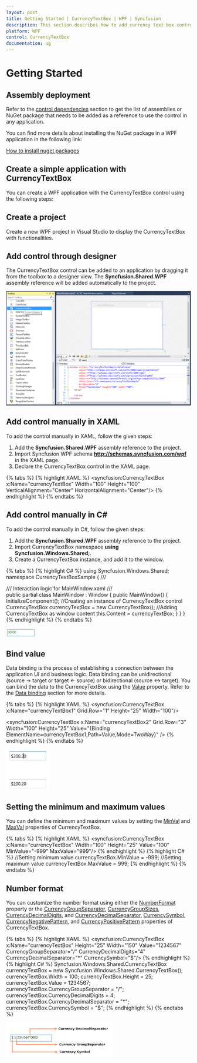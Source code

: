 ```yaml
---
layout: post
title: Getting Started | CurrencyTextBox | WPF | Syncfusion
description: This section describes how to add currency text box control into wpf application and its basic functionalities.
platform: WPF
control: CurrencyTextBox 
documentation: ug
---
```


# Getting Started

## Assembly deployment

Refer to the [control dependencies](https://help.syncfusion.com/wpf/control-dependencies#currencytextbox) section to get the list of assemblies or NuGet package that needs to be added as a reference to use the control in any application.

You can find more details about installing the NuGet package in a WPF application in the following link: 

[How to install nuget packages](https://help.syncfusion.com/wpf/nuget-packages)

## Create a simple application with CurrencyTextBox

You can create a WPF application with the CurrencyTextBox control using the following steps:

## Create a project

Create a new WPF project in Visual Studio to display the CurrencyTextBox with functionalities.

## Add control through designer

The CurrencyTextBox control can be added to an application by dragging it from the toolbox to a designer view. The **Syncfusion.Shared.WPF** assembly reference will be added automatically to the project.

![wpf CurrencyTextBox control added by designer](Getting-Started_images/wpf-currency-textbox-control-added-by-designer.png)

## Add control manually in XAML

To add the control manually in XAML, follow the given steps:

1.	Add the **Syncfusion.Shared.WPF** assembly reference to the project.
2.	Import Syncfusion WPF schema **http://schemas.syncfusion.com/wpf** in the XAML page.
3.	Declare the CurrencyTextBox control in the XAML page.

{% tabs %}
{% highlight XAML %}
<Window xmlns="http://schemas.microsoft.com/winfx/2006/xaml/presentation"
        xmlns:x="http://schemas.microsoft.com/winfx/2006/xaml"
        xmlns:syncfusion="http://schemas.syncfusion.com/wpf" 
        x:Class="CurrencyTextBoxSample.MainWindow"
        Title="CurrencyTextBox Sample" Height="350" Width="525">
    <Grid>
        <!--Adding CurrencyTextBox control -->
        <syncfusion:CurrencyTextBox x:Name="currencyTextBox" Width="100" Height="100" VerticalAlignment="Center" HorizontalAlignment="Center"/>
    </Grid>
</Window>
{% endhighlight %}
{% endtabs %}

## Add control manually in C\#

To add the control manually in C#, follow the given steps:

1. Add the **Syncfusion.Shared.WPF** assembly reference to the project. 
2. Import CurrencyTextBox namespace **using Syncfusion.Windows.Shared;**.
3. Create a CurrencyTextBox instance, and add it to the window.

{% tabs %}
{% highlight C# %}
using Syncfusion.Windows.Shared;
namespace CurrencyTextBoxSample
{
    /// <summary>
    /// Interaction logic for MainWindow.xaml
    /// </summary>
    public partial class MainWindow : Window
    {
        public MainWindow()
        {
            InitializeComponent();
            //Creating an instance of CurrencyTextBox control
            CurrencyTextBox currencyTextBox = new CurrencyTextBox();
            //Adding CurrencyTextBox as window content
            this.Content = currencyTextBox;
        } 
    }
}
{% endhighlight %}
{% endtabs %}

![wpf currency text box control added by designer](Getting-Started_images/wpf-currency-text-box-control-added-manually.png)

## Bind value

Data binding is the process of establishing a connection between the application UI and business logic. Data binding can be unidirectional (source -> target or target <- source) or bidirectional (source <-> target). You can bind the data to the CurrencyTextBox using the [Value](https://help.syncfusion.com/cr/wpf/Syncfusion.Shared.Wpf~Syncfusion.Windows.Shared.CurrencyTextBox~Value.html) property. Refer to the [Data binding](https://help.syncfusion.com/wpf/currencytextbox/data-binding-support) section for more details.
 
{% tabs %}
{% highlight XAML %}
<StackPanel>
<syncfusion:CurrencyTextBox x:Name="currencyTextBox1" Grid.Row="1" Height="25" Width="100"/>
<!--Binding value -->
<syncfusion:CurrencyTextBox x:Name="currencyTextBox2" Grid.Row="3" Width="100" Height="25" Value="{Binding ElementName=currencyTextBox1,Path=Value,Mode=TwoWay}" />
</StackPanel>
{% endhighlight %}
{% endtabs %}

![wpf currency text box value binding](Getting-Started_images/wpf-currency-text-box-control-binding-value.png)

## Setting the minimum and maximum values

You can define the minimum and maximum values by setting the [MinVal](https://help.syncfusion.com/cr/wpf/Syncfusion.Shared.Wpf~Syncfusion.Windows.Shared.CurrencyTextBox~MinValue.html) and [MaxVal](https://help.syncfusion.com/cr/wpf/Syncfusion.Shared.Wpf~Syncfusion.Windows.Shared.CurrencyTextBox~MaxValue.html) properties of CurrencyTextBox.
 
{% tabs %}
{% highlight XAML %}
<syncfusion:CurrencyTextBox x:Name="currencyTextBox" Width="100" Height="25" Value="100" MinValue="-999" MaxValue="999"/>
{% endhighlight %}
{% highlight C# %}
//Setting minimum value
currencyTextBox.MinValue = -999;
//Setting maximum value
currencyTextBox.MaxValue = 999;
{% endhighlight %}
{% endtabs %}

## Number format

You can customize the number format using either the [NumberFormat](https://help.syncfusion.com/cr/wpf/Syncfusion.Shared.Wpf~Syncfusion.Windows.Shared.EditorBase~NumberFormat.html) property or the [CurrencyGroupSeparator](https://help.syncfusion.com/cr/wpf/Syncfusion.Shared.Wpf~Syncfusion.Windows.Shared.CurrencyTextBox~CurrencyGroupSeparator.html), [CurrencyGroupSizes](https://help.syncfusion.com/cr/wpf/Syncfusion.Shared.Wpf~Syncfusion.Windows.Shared.CurrencyTextBox~CurrencyGroupSizes.html), [CurrencyDecimalDigits](https://help.syncfusion.com/cr/wpf/Syncfusion.Shared.Wpf~Syncfusion.Windows.Shared.CurrencyTextBox~CurrencyDecimalDigits.html), and [CurrencyDecimalSeparator](https://help.syncfusion.com/cr/wpf/Syncfusion.Shared.Wpf~Syncfusion.Windows.Shared.CurrencyTextBox~CurrencyDecimalSeparator.html), [CurrencySymbol](https://help.syncfusion.com/cr/wpf/Syncfusion.Shared.Wpf~Syncfusion.Windows.Shared.CurrencyTextBox~CurrencySymbol.html), [CurrencyNegativePattern](https://help.syncfusion.com/cr/wpf/Syncfusion.Shared.Wpf~Syncfusion.Windows.Shared.CurrencyTextBox~CurrencyNegativePattern.html), and [CurrencyPositivePattern](https://help.syncfusion.com/cr/wpf/Syncfusion.Shared.Wpf~Syncfusion.Windows.Shared.CurrencyTextBox~CurrencyPositivePattern.html) properties of CurrencyTextBox.

{% tabs %}
{% highlight XAML %}
<syncfusion:CurrencyTextBox x:Name="currencyTextBox" Height="25" Width="150" Value="1234567" CurrencyGroupSeparator="/" CurrencyDecimalDigits="4" CurrencyDecimalSeparator="*" CurrencySymbol="$"/>
{% endhighlight %}
{% highlight C# %}
Syncfusion.Windows.Shared.CurrencyTextBox currencyTextBox = new   Syncfusion.Windows.Shared.CurrencyTextBox();
currencyTextBox.Width = 100;
currencyTextBox.Height = 25;
currencyTextBox.Value = 1234567;
currencyTextBox.CurrencyGroupSeparator = "/";
currencyTextBox.CurrencyDecimalDigits = 4;
currencyTextBox.CurrencyDecimalSeparator = "*";
currencyTextBox.CurrencySymbol = "$";
{% endhighlight %}
{% endtabs %}

![wpf currency text box control number format](Getting-Started_images/wpf-cuurency-control-number-format.png)
